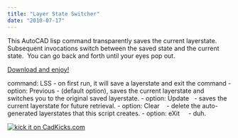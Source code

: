 ```yaml
---
title: "Layer State Switcher"
date: "2010-07-17"
---
```


This AutoCAD lisp command transparently saves the current layerstate.  Subsequent invocations switch between the saved state and the current state.  You can go back and forth until your eyes pop out.

[Download and enjoy!](https://scenic-shop.com/files/cad/lisp/LayerStateSwitcher.lsp)

command: LSS - on first run, it will save a layerstate and exit the command - option: Previous - (default option), saves the current layerstate and switches you to the original saved layerstate. - option: Update   - saves the current layerstate for future retrieval. - option: Clear    - delete the auto-generated layerstates that this script creates. - option: eXit     - duh.

[![kick it on CadKicks.com](http://cadkicks.com/Services/Images/KickItImageGenerator.ashx?url=http%3a%2f%2fscenic-shop.com%2fwp%2f2010%2f07%2flayer-state-switcher%2f&bgcolor=FF9900&cfgcolor=FFFFFF&cbgcolor=000000)](http://cadkicks.com:80/kick/?url=http%3a%2f%2fscenic-shop.com%2fwp%2f2010%2f07%2flayer-state-switcher%2f)
